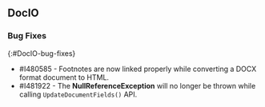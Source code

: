 ## DocIO

### Bug Fixes
{:#DocIO-bug-fixes}

* \#I480585 - Footnotes are now linked properly while converting a DOCX format document to HTML. 
* \#I481922 - The **NullReferenceException** will no longer be thrown while calling `UpdateDocumentFields()` API.
